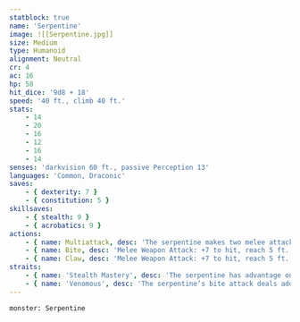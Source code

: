 ```yaml
---
statblock: true
name: 'Serpentine'
image: ![[Serpentine.jpg]]
size: Medium
type: Humanoid
alignment: Neutral
cr: 4
ac: 16
hp: 58
hit_dice: '9d8 + 18'
speed: '40 ft., climb 40 ft.'
stats:
    - 14
    - 20
    - 16
    - 12
    - 16
    - 14
senses: 'darkvision 60 ft., passive Perception 13'
languages: 'Common, Draconic'
saves:
    - { dexterity: 7 }
    - { constitution: 5 }
skillsaves:
    - { stealth: 9 }
    - { acrobatics: 9 }
actions:
    - { name: Multiattack, desc: 'The serpentine makes two melee attacks, one with its bite and one with its claws.' }
    - { name: Bite, desc: 'Melee Weapon Attack: +7 to hit, reach 5 ft., one target. Hit: 8 (1d6 + 5) piercing damage plus 7 (2d6) poison damage.' }
    - { name: Claw, desc: 'Melee Weapon Attack: +7 to hit, reach 5 ft., one target. Hit: 7 (1d4 + 5) slashing damage.' }
straits:
    - { name: 'Stealth Mastery', desc: 'The serpentine has advantage on Dexterity (Stealth) checks and can take the Hide action as a bonus action.' }
    - { name: 'Venomous', desc: 'The serpentine’s bite attack deals additional poison damage (included in the attack).' }
---
```

```statblock
monster: Serpentine
```